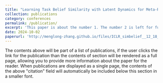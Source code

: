 ```yaml
---
title: "Learning Task Belief Similarity with Latent Dynamics for Meta-Reinforcement Learning"
collection: publications
category: conferences
permalink: /publication/
excerpt: 'This paper is about the number 1. The number 2 is left for future work.'
date: 2024-10-02
paperurl: 'http://menglong-zhang.github.io/files/ICLR_simbelief__12_18___preprint_.pdf'
---
```

The contents above will be part of a list of publications, if the user clicks the link for the publication than the contents of section will be rendered as a full page, allowing you to provide more information about the paper for the reader. When publications are displayed as a single page, the contents of the above "citation" field will automatically be included below this section in a smaller font.
